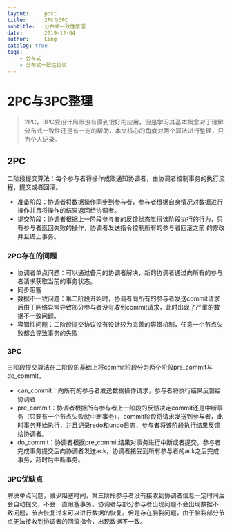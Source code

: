 ```yaml
---
layout:     post
title:      2PC与3PC
subtitle:   分布式一致性原理
date:       2019-12-04
author:     Ling
catalog: true
tags:
    - 分布式
    - 分布式一致性协议
---
```

# 2PC与3PC整理
> 2PC，3PC受设计局限没有得到很好的应用，但是学习其基本概念对于理解分布式一致性还是有一定的帮助，本文核心的角度对两个算法进行整理，只为个人记录。
## 2PC
二阶段提交算法：每个参与者将操作成败通知协调者，由协调者控制事务的执行流程，提交或者回滚。
- 准备阶段：协调者将数据操作同步到参与者，参与者根据自身情况对数据进行操作并且将操作的结果返回给协调者。
- 提交阶段：协调者根据上一阶段参与者的反馈状态觉得该阶段执行的行为，只有参与者返回失败的操作，协调者发送指令控制所有的参与者回滚之前 的修改并且终止事务。

### 2PC存在的问题
- 协调者单点问题：可以通过备用的协调者解决，新的协调者通过向所有的参与者请求获取当前的事务状态。
- 同步阻塞
- 数据不一致问题：第二阶段开始时，协调者向所有的参与者发送commit请求后由于网络异常导致部分参与者没有收到commit请求，此时出现了严重的数据不一致问题。
- 容错性问题：二阶段提交协议没有设计较为完善的容错机制，任意一个节点失败都会导致事务的失败

### 3PC
三阶段提交算法在二阶段的基础上将commit阶段分为两个阶段pre_commit与do_commit。
- can_commit：向所有的参与者发送数据操作请求，参与者将执行结果反馈给协调者
- pre_commit：协调者根据所有参与者上一阶段的反馈决定commit还是中断事务（只要有一个节点失败就中断事务），commit阶段将请求发送到参与者，此时事务开始执行，并且记录redo和undo日志，参与者将该阶段执行结果反馈给协调者。
- do_commit：协调者根据pre_commit结果对事务进行中断或者提交。参与者完成事务提交后向协调者发送ack，协调者接受到所有参与者的ack之后完成事务，超时后中断事务。
### 3PC优缺点
解决单点问题，减少阻塞时间，第三阶段参与者没有接收到协调者信息一定时间后会自动提交，不会一直阻塞事务。协调者与部分参与者出现问题不会出现数据不一致问题，节点恢复过来可以进行数据的恢复。但是存在脑裂问题，由于脑裂部分节点无法接收到协调者的回滚指令，出现数据不一致。